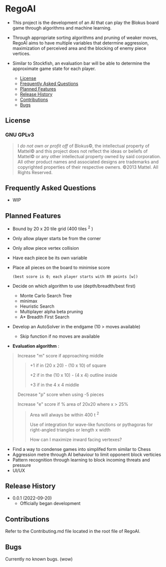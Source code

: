 # RegoAI

* This project is the development of an AI that can play the Blokus board game through algorithms and machine learning.
* Through appropriate sorting algorithms and pruning of weaker moves, RegoAI aims to have multiple variables that determine aggression, maximization of perceived area and the blocking of enemy piece vertices.
* Similar to Stockfish, an evaluation bar will be able to determine the approximate game state for each player.

  * [License](#license)
  * [Frequently Asked Questions](#frequently-asked-questions)
  * [Planned Features](#planned-features)
  * [Release History](#release-history)
  * [Contributions](#contributions)
  * [Bugs](#bugs)

## License

### GNU GPLv3

> I *do not own or profit off* of Blokus©, the intellectual property of Mattel© and this project does not reflect the ideas or beliefs of Mattel© or any other intellectual property owned by said corporation. All other product names and associated designs are trademarks and copyrighted properties of their respective owners. ©2013 Mattel. All Rights Reserved.
>

## Frequently Asked Questions
* WIP

## Planned Features
* Bound by 20 x 20 tile grid (400 tiles <sup>2</sup> ) 
* Only allow player starts be from the corner
* Only allow piece vertex collision
* Have each piece be its own variable
* Place all pieces on the board to minimise score 

  `(best score is 0; each player starts with 89 points [w])`

* Decide on which algorithm to use (depth/breadth/best first)
  * Monte Carlo Search Tree
  * minimax 
  * Heuristic Search
  * Multiplayer alpha beta pruning
  * A* Breadth First Search

* Develop an AutoSolver in the endgame (10 > moves available)
  * Skip function if no moves are available

* **Evaluation algorithm** : 
> Increase "m" score if approaching middle
>> +1 if in (20 x 20) - (10 x 10) of square
>>
>> +2 if in the (10 x 10) - (4 x 4) outline inside
>>
>> +3 if in the 4 x 4 middle
>
> Decrease "p" score when using -5 pieces 
> 
> Increase "e" score if % area of 20x20 where x > 25%
>> Area will always be within 400 t <sup>2</sup> 
>>
>> Use of integration for wave-like functions or pythagoras for right-angled triangles or length x width
>>
>> How can I maximize inward facing vertexes?

* Find a way to condense games into simplifed form similar to Chess
* Aggression metre through AI behaviour to limit opponent block verticies
* Pattern recognition through learning to block incoming threats and pressure
* UI/UX

## Release History

* 0.0.1 (2022-09-20)
  * Officially began development

## Contributions

Refer to the Contributing.md file located in the root file of RegoAI.

## Bugs

Currently no known bugs. (wow)